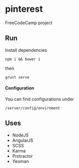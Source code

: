 # pinterest

FreeCodeCamp project

## Run

Install dependencies

```
npm i && bower i
```

then

```
grunt serve
```

#### Configuration

You can find configurations under

```
/server/config/enviroment
```

## Uses

- NodeJS
- AngularJS
- SCSS
- Karma
- Protractor
- Yeoman
